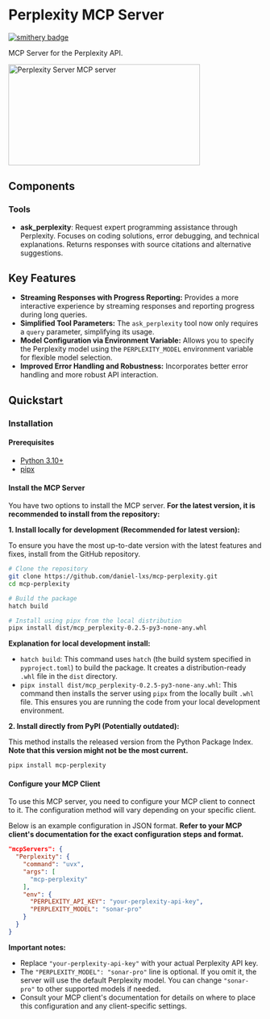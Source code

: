 # Perplexity MCP Server

[![smithery badge](https://smithery.ai/badge/@daniel-lxs/mcp-perplexity)](https://smithery.ai/server/@daniel-lxs/mcp-perplexity)

MCP Server for the Perplexity API.

<a href="https://glama.ai/mcp/servers/hchfq9bydq"><img width="380" height="200" src="https://glama.ai/mcp/servers/hchfq9bydq/badge" alt="Perplexity Server MCP server" /></a>

## Components

### Tools

- **ask_perplexity**: Request expert programming assistance through Perplexity. Focuses on coding solutions, error debugging, and technical explanations. Returns responses with source citations and alternative suggestions.

## Key Features

- **Streaming Responses with Progress Reporting:**  Provides a more interactive experience by streaming responses and reporting progress during long queries.
- **Simplified Tool Parameters:** The `ask_perplexity` tool now only requires a `query` parameter, simplifying its usage.
- **Model Configuration via Environment Variable:**  Allows you to specify the Perplexity model using the `PERPLEXITY_MODEL` environment variable for flexible model selection.
- **Improved Error Handling and Robustness:** Incorporates better error handling and more robust API interaction.


## Quickstart

### Installation

#### Prerequisites

- [Python 3.10+](https://www.python.org/downloads/)
- [pipx](https://pipx.pypa.io/stable/)

#### Install the MCP Server

You have two options to install the MCP server. **For the latest version, it is recommended to install from the repository:**

**1. Install locally for development (Recommended for latest version):**

To ensure you have the most up-to-date version with the latest features and fixes, install from the GitHub repository.

```bash
# Clone the repository
git clone https://github.com/daniel-lxs/mcp-perplexity.git
cd mcp-perplexity

# Build the package
hatch build

# Install using pipx from the local distribution
pipx install dist/mcp_perplexity-0.2.5-py3-none-any.whl
```

**Explanation for local development install:**

- `hatch build`: This command uses `hatch` (the build system specified in `pyproject.toml`) to build the package. It creates a distribution-ready `.whl` file in the `dist` directory.
- `pipx install dist/mcp_perplexity-0.2.5-py3-none-any.whl`: This command then installs the server using `pipx` from the locally built `.whl` file. This ensures you are running the code from your local development environment.

**2. Install directly from PyPI (Potentially outdated):**

This method installs the released version from the Python Package Index.  **Note that this version might not be the most current.**

```bash
pipx install mcp-perplexity
```


#### Configure your MCP Client

To use this MCP server, you need to configure your MCP client to connect to it.  The configuration method will vary depending on your specific client.

Below is an example configuration in JSON format.  **Refer to your MCP client's documentation for the exact configuration steps and format.**

```json
"mcpServers": {
  "Perplexity": {
    "command": "uvx",
    "args": [
      "mcp-perplexity"
    ],
    "env": {
      "PERPLEXITY_API_KEY": "your-perplexity-api-key",
      "PERPLEXITY_MODEL": "sonar-pro"
    }
  }
}
```

**Important notes:**

- Replace `"your-perplexity-api-key"` with your actual Perplexity API key.
- The `"PERPLEXITY_MODEL": "sonar-pro"` line is optional. If you omit it, the server will use the default Perplexity model.  You can change `"sonar-pro"` to other supported models if needed.
- Consult your MCP client's documentation for details on where to place this configuration and any client-specific settings.
